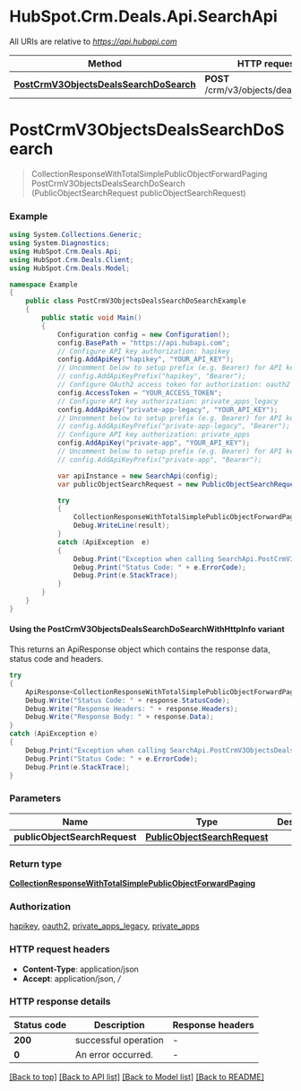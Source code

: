 # HubSpot.Crm.Deals.Api.SearchApi

All URIs are relative to *https://api.hubapi.com*

| Method | HTTP request | Description |
|--------|--------------|-------------|
| [**PostCrmV3ObjectsDealsSearchDoSearch**](SearchApi.md#postcrmv3objectsdealssearchdosearch) | **POST** /crm/v3/objects/deals/search |  |

<a id="postcrmv3objectsdealssearchdosearch"></a>
# **PostCrmV3ObjectsDealsSearchDoSearch**
> CollectionResponseWithTotalSimplePublicObjectForwardPaging PostCrmV3ObjectsDealsSearchDoSearch (PublicObjectSearchRequest publicObjectSearchRequest)



### Example
```csharp
using System.Collections.Generic;
using System.Diagnostics;
using HubSpot.Crm.Deals.Api;
using HubSpot.Crm.Deals.Client;
using HubSpot.Crm.Deals.Model;

namespace Example
{
    public class PostCrmV3ObjectsDealsSearchDoSearchExample
    {
        public static void Main()
        {
            Configuration config = new Configuration();
            config.BasePath = "https://api.hubapi.com";
            // Configure API key authorization: hapikey
            config.AddApiKey("hapikey", "YOUR_API_KEY");
            // Uncomment below to setup prefix (e.g. Bearer) for API key, if needed
            // config.AddApiKeyPrefix("hapikey", "Bearer");
            // Configure OAuth2 access token for authorization: oauth2
            config.AccessToken = "YOUR_ACCESS_TOKEN";
            // Configure API key authorization: private_apps_legacy
            config.AddApiKey("private-app-legacy", "YOUR_API_KEY");
            // Uncomment below to setup prefix (e.g. Bearer) for API key, if needed
            // config.AddApiKeyPrefix("private-app-legacy", "Bearer");
            // Configure API key authorization: private_apps
            config.AddApiKey("private-app", "YOUR_API_KEY");
            // Uncomment below to setup prefix (e.g. Bearer) for API key, if needed
            // config.AddApiKeyPrefix("private-app", "Bearer");

            var apiInstance = new SearchApi(config);
            var publicObjectSearchRequest = new PublicObjectSearchRequest(); // PublicObjectSearchRequest | 

            try
            {
                CollectionResponseWithTotalSimplePublicObjectForwardPaging result = apiInstance.PostCrmV3ObjectsDealsSearchDoSearch(publicObjectSearchRequest);
                Debug.WriteLine(result);
            }
            catch (ApiException  e)
            {
                Debug.Print("Exception when calling SearchApi.PostCrmV3ObjectsDealsSearchDoSearch: " + e.Message);
                Debug.Print("Status Code: " + e.ErrorCode);
                Debug.Print(e.StackTrace);
            }
        }
    }
}
```

#### Using the PostCrmV3ObjectsDealsSearchDoSearchWithHttpInfo variant
This returns an ApiResponse object which contains the response data, status code and headers.

```csharp
try
{
    ApiResponse<CollectionResponseWithTotalSimplePublicObjectForwardPaging> response = apiInstance.PostCrmV3ObjectsDealsSearchDoSearchWithHttpInfo(publicObjectSearchRequest);
    Debug.Write("Status Code: " + response.StatusCode);
    Debug.Write("Response Headers: " + response.Headers);
    Debug.Write("Response Body: " + response.Data);
}
catch (ApiException e)
{
    Debug.Print("Exception when calling SearchApi.PostCrmV3ObjectsDealsSearchDoSearchWithHttpInfo: " + e.Message);
    Debug.Print("Status Code: " + e.ErrorCode);
    Debug.Print(e.StackTrace);
}
```

### Parameters

| Name | Type | Description | Notes |
|------|------|-------------|-------|
| **publicObjectSearchRequest** | [**PublicObjectSearchRequest**](PublicObjectSearchRequest.md) |  |  |

### Return type

[**CollectionResponseWithTotalSimplePublicObjectForwardPaging**](CollectionResponseWithTotalSimplePublicObjectForwardPaging.md)

### Authorization

[hapikey](../README.md#hapikey), [oauth2](../README.md#oauth2), [private_apps_legacy](../README.md#private_apps_legacy), [private_apps](../README.md#private_apps)

### HTTP request headers

 - **Content-Type**: application/json
 - **Accept**: application/json, */*


### HTTP response details
| Status code | Description | Response headers |
|-------------|-------------|------------------|
| **200** | successful operation |  -  |
| **0** | An error occurred. |  -  |

[[Back to top]](#) [[Back to API list]](../README.md#documentation-for-api-endpoints) [[Back to Model list]](../README.md#documentation-for-models) [[Back to README]](../README.md)

